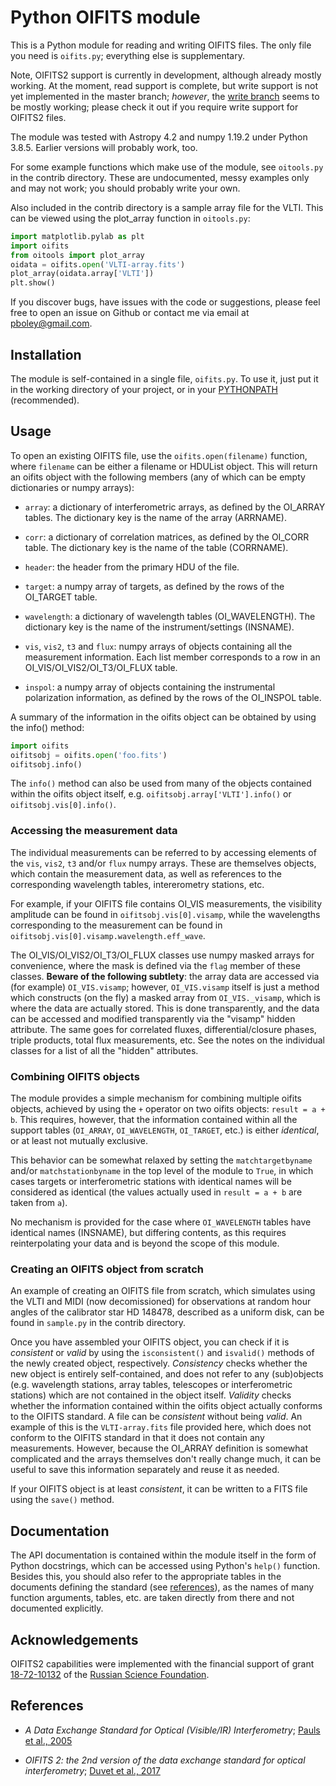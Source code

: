 Python OIFITS module
====================

This is a Python module for reading and writing OIFITS files.  The only file you
need is `oifits.py`; everything else is supplementary.

Note, OIFITS2 support is currently in development, although already mostly
working.  At the moment, read support is complete, but write support is not yet
implemented in the master branch; *however*, the [write
branch](https://github.com/pboley/oifits/tree/write) seems to be mostly
working; please check it out if you require write support for OIFITS2 files.

The module was tested with Astropy 4.2 and numpy 1.19.2 under Python 3.8.5.
Earlier versions will probably work, too.

For some example functions which make use of the module, see `oitools.py` in the
contrib directory. These are undocumented, messy examples only and may not work;
you should probably write your own.

Also included in the contrib directory is a sample array file for the VLTI.
This can be viewed using the plot_array function in `oitools.py`:

```python
import matplotlib.pylab as plt
import oifits
from oitools import plot_array
oidata = oifits.open('VLTI-array.fits')
plot_array(oidata.array['VLTI'])
plt.show()
```

If you discover bugs, have issues with the code or suggestions, please feel
free to open an issue on Github or contact me via
email at <pboley@gmail.com>.

## Installation

The module is self-contained in a single file, `oifits.py`. To use it, just put
it in the working directory of your project, or in your
[PYTHONPATH](https://docs.python.org/3/using/cmdline.html#envvar-PYTHONPATH)
(recommended).

## Usage

To open an existing OIFITS file, use the `oifits.open(filename)` function, where
`filename` can be either a filename or HDUList object.  This will return an
oifits object with the following members (any of which can be empty
dictionaries or numpy arrays):

- `array`: a dictionary of interferometric arrays, as defined by the OI_ARRAY
   tables.  The dictionary key is the name of the array (ARRNAME).

- `corr`: a dictionary of correlation matrices, as defined by the OI_CORR table.
  The dictionary key is the name of the table (CORRNAME).

- `header`: the header from the primary HDU of the file.

- `target`: a numpy array of targets, as defined by the rows of the OI_TARGET
table.

- `wavelength`: a dictionary of wavelength tables (OI_WAVELENGTH).  The
   dictionary key is the name of the instrument/settings (INSNAME).

- `vis`, `vis2`, `t3` and `flux`: numpy arrays of objects containing all the
   measurement information.  Each list member corresponds to a row in an
   OI_VIS/OI_VIS2/OI_T3/OI_FLUX table.

- `inspol`: a numpy array of objects containing the instrumental polarization
  information, as defined by the rows of the OI_INSPOL table.

A summary of the information in the oifits object can be obtained by
using the info() method:

```python
import oifits
oifitsobj = oifits.open('foo.fits')
oifitsobj.info()
```

The `info()` method can also be used from many of the objects contained within
the oifits object itself, e.g. `oifitsobj.array['VLTI'].info()` or
`oifitsobj.vis[0].info()`.

### Accessing the measurement data

The individual measurements can be referred to by accessing elements of the
`vis`, `vis2`, `t3` and/or `flux` numpy arrays.  These are themselves objects,
which contain the measurement data, as well as references to the corresponding
wavelength tables, intererometry stations, etc.

For example, if your OIFITS file contains OI_VIS measurements, the visibility
amplitude can be found in `oifitsobj.vis[0].visamp`, while the wavelengths
corresponding to the measurement can be found in
`oifitsobj.vis[0].visamp.wavelength.eff_wave`.

The OI_VIS/OI_VIS2/OI_T3/OI_FLUX classes use numpy masked arrays for
convenience, where the mask is defined via the `flag` member of these classes.
**Beware of the following subtlety**: the array data are accessed via (for
example) `OI_VIS.visamp`; however, `OI_VIS.visamp` itself is just a method which
constructs (on the fly) a masked array from `OI_VIS._visamp`, which is where the
data are actually stored.  This is done transparently, and the data can be
accessed and modified transparently via the "visamp" hidden attribute.  The same
goes for correlated fluxes, differential/closure phases, triple products, total
flux measurements, etc.  See the notes on the individual classes for a list of
all the "hidden" attributes.

### Combining OIFITS objects

The module provides a simple mechanism for combining multiple oifits objects,
achieved by using the `+` operator on two oifits objects: `result = a + b`.
This requires, however, that the information contained within all the support
tables (`OI_ARRAY`, `OI_WAVELENGTH`, `OI_TARGET`, etc.) is either *identical*,
or at least not mutually exclusive.

This behavior can be somewhat relaxed by setting the `matchtargetbyname` and/or
`matchstationbyname` in the top level of the module to `True`, in which cases
targets or interferometric stations with identical names will be considered as
identical (the values actually used in `result = a + b` are taken from `a`).

No mechanism is provided for the case where `OI_WAVELENGTH` tables have
identical names (INSNAME), but differing contents, as this requires
reinterpolating your data and is beyond the scope of this module.

### Creating an OIFITS object from scratch

An example of creating an OIFITS file from scratch, which simulates using the
VLTI and MIDI (now decomissioned) for observations at random hour angles of the
calibrator star HD 148478, described as a uniform disk, can be found in
`sample.py` in the contrib directory.

Once you have assembled your OIFITS object, you can check if it is *consistent*
or *valid* by using the `isconsistent()` and `isvalid()` methods of the newly
created object, respectively. *Consistency* checks whether the new object is
entirely self-contained, and does not refer to any (sub)objects (e.g. wavelength
stations, array tables, telescopes or interferometric stations) which are not
contained in the object itself. *Validity* checks whether the information
contained within the oifits object actually conforms to the OIFITS standard.  A
file can be *consistent* without being *valid*. An example of this is the
`VLTI-array.fits` file provided here, which does not conform to the OIFITS
standard in that it does not contain any measurements.  However, because the
OI_ARRAY definition is somewhat complicated and the arrays themselves don't
really change much, it can be useful to save this information separately and
reuse it as needed.

If your OIFITS object is at least *consistent*, it can be written to a FITS file
using the `save()` method.

## Documentation

The API documentation is contained within the module itself in the form of
Python docstrings, which can be accessed using Python's `help()` function.
Besides this, you should also refer to the appropriate tables in the documents
defining the standard (see [references](#references)), as the names of many
function arguments, tables, etc. are taken directly from there and not
documented explicitly.

## Acknowledgements

OIFITS2 capabilities were implemented with the financial support of grant
[18-72-10132](https://rscf.ru/en/project/18-72-10132/) of the [Russian Science
Foundation](https://rscf.ru/en/).

## References

- *A Data Exchange Standard for Optical (Visible/IR) Interferometry*; [Pauls et al., 2005](https://ui.adsabs.harvard.edu/abs/2005PASP..117.1255P/abstract)

- *OIFITS 2: the 2nd version of the data exchange standard for optical interferometry*; [Duvet et al., 2017](https://ui.adsabs.harvard.edu/abs/2017A%26A...597A...8D/abstract)
